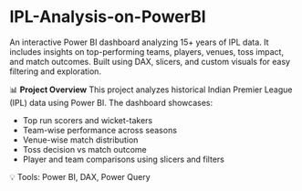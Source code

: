# IPL-Analysis-on-PowerBI

An interactive Power BI dashboard analyzing 15+ years of IPL data. It includes insights on top-performing teams, players, venues, toss impact, and match outcomes. Built using DAX, slicers, and custom visuals for easy filtering and exploration.

📊 **Project Overview**
This project analyzes historical Indian Premier League (IPL) data using Power BI. The dashboard showcases:

- Top run scorers and wicket-takers
- Team-wise performance across seasons
- Venue-wise match distribution
- Toss decision vs match outcome
- Player and team comparisons using slicers and filters

💡 Tools: Power BI, DAX, Power Query

